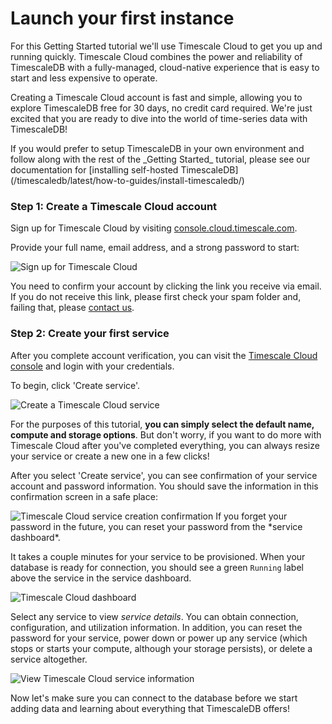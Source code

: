 # Launch your first instance

For this Getting Started tutorial we'll use Timescale Cloud to get you up
and running quickly. Timescale Cloud combines the power and reliability
of TimescaleDB with a fully-managed, cloud-native experience that is easy to
start and less expensive to operate.

Creating a Timescale Cloud account is fast and simple, allowing you to explore
TimescaleDB free for 30 days, no credit card required. We're just excited
that you are ready to dive into the world of time-series data with TimescaleDB!

<highlight type="tip">
If you would prefer to setup TimescaleDB in your own environment and follow
along with the rest of the _Getting Started_ tutorial, please see our documentation
for [installing self-hosted TimescaleDB](/timescaledb/latest/how-to-guides/install-timescaledb/)
</highlight>

### Step 1: Create a Timescale Cloud account

Sign up for Timescale Cloud by visiting [console.cloud.timescale.com][cloud-signup].

Provide your full name, email address, and a strong password to start:

<img class="main-content__illustration" src="https://s3.amazonaws.com/assets.timescale.com/docs/images/tsc-signup.png" alt="Sign up for Timescale Cloud"/>

You need to confirm your account by clicking the link you receive via
email. If you do not receive this link, please first check your spam folder
and, failing that, please [contact us][contact-timescale].

### Step 2: Create your first service

After you complete account verification, you can visit the
[Timescale Cloud console][cloud-console] and login with your credentials.

To begin, click 'Create service'.

<img class="main-content__illustration" src="https://s3.amazonaws.com/assets.timescale.com/docs/images/tsc-createdb.png" alt="Create a Timescale Cloud service"/>

For the purposes of this tutorial, **you can simply select the default name, compute
and storage options**. But don't worry, if you want to do more with Timescale Cloud
after you've completed everything, you can always resize your service or create
a new one in a few clicks!

After you select 'Create service', you can see confirmation of your service account and
password information. You should save the information in this confirmation screen in
a safe place:

<img class="main-content__illustration" src="https://s3.amazonaws.com/assets.timescale.com/docs/images/tsc-build-service.png" alt="Timescale Cloud service creation confirmation"/>

<highlight type="warning">
 If you forget your password in the future, you can reset your password from the *service dashboard*.
</highlight>

It takes a couple minutes for your service to be provisioned. When your database is
ready for connection, you should see a green `Running` label above the service in the
service dashboard.

<img class="main-content__illustration" src="https://s3.amazonaws.com/assets.timescale.com/docs/images/tsc-service-dashboard.png" alt="Timescale Cloud dashboard"/>

Select any service to view *service details*. You can obtain connection,
configuration, and utilization information. In addition, you can reset the
password for your service, power down or power up any service (which stops
or starts your compute, although your storage persists), or delete
a service altogether.

<img class="main-content__illustration" src="https://s3.amazonaws.com/assets.timescale.com/docs/images/tsc-running-service.png" alt="View Timescale Cloud service information"/>

Now let's make sure you can connect to the database before we start adding data
and learning about everything that TimescaleDB offers!

[install-timescaledb]: /how-to-guides/install-timescaledb/
[cloud-signup]: https://cloud.timescale.com
[cloud-console]: https://console.cloud.timescale.com/login
[contact-timescale]: https://www.timescale.com/contact

